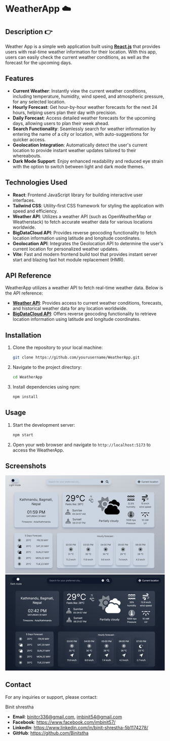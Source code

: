 # WeatherApp ☁️

## Description 👉
Weather App is a simple web application built using **[React.js](https://react.dev/)** that provides users with real-time weather information for their location. With this app, users can easily check the current weather conditions, as well as the forecast for the upcoming days.

## Features 
- **Current Weather**: Instantly view the current weather conditions, including temperature, humidity, wind speed, and atmospheric pressure, for any selected location.
- **Hourly Forecast**: Get hour-by-hour weather forecasts for the next 24 hours, helping users plan their day with precision.
- **Daily Forecast**: Access detailed weather forecasts for the upcoming days, allowing users to plan their week ahead.
- **Search Functionality**: Seamlessly search for weather information by entering the name of a city or location, with auto-suggestions for quicker access.
- **Geolocation Integration**: Automatically detect the user's current location to provide instant weather updates tailored to their whereabouts.
- **Dark Mode Support**: Enjoy enhanced readability and reduced eye strain with the option to switch between light and dark mode themes.

## Technologies Used
- **React**: Frontend JavaScript library for building interactive user interfaces.
- **Tailwind CSS**: Utility-first CSS framework for styling the application with speed and efficiency.
- **Weather API**: Utilizes a weather API (such as OpenWeatherMap or Weatherstack) to fetch accurate weather data for various locations worldwide.
- **BigDataCloud API**: Provides reverse geocoding functionality to fetch location information using latitude and longitude coordinates.
- **Geolocation API**: Integrates the Geolocation API to determine the user's current location for personalized weather updates.
- **Vite**: Fast and modern frontend build tool that provides instant server start and blazing fast hot module replacement (HMR).

## API Reference
WeatherApp utilizes a weather API to fetch real-time weather data. Below is the API reference:

- **[Weather API](https://www.visualcrossing.com/)**: Provides access to current weather conditions, forecasts, and historical weather data for any location worldwide.
- **[BigDataCloud API](https://www.bigdatacloud.com/)**: Offers reverse geocoding functionality to retrieve location information using latitude and longitude coordinates.

## Installation
1. Clone the repository to your local machine:
   ```bash
   git clone https://github.com/yourusername/WeatherApp.git
   ```
2. Navigate to the project directory:
   ```bash
   cd WeatherApp
   ```
3. Install dependencies using npm:
   ```bash
   npm install
   ```

## Usage
1. Start the development server:
   ```bash
   npm start
   ```
2. Open your web browser and navigate to `http://localhost:5173` to access the WeatherApp.

## Screenshots
![Screenshot 1](/screenshots/screenshot1.png)
![Screenshot 2](/screenshots/screenshot2.png)

## Contact
For any inquiries or support, please contact:

Binit shrestha
- **Email**: binitcr336@gmail.com, imbinit54@gmail.com
- **Facebook**: https://www.facebook.com/imbinit57/
- **LinkedIn**: https://www.linkedin.com/in/binit-shrestha-5b1174278/
- **GitHub**: https://github.com/Binitstha
